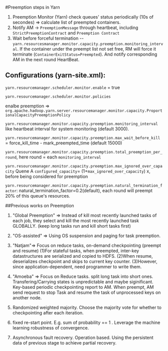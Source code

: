 #Preemption steps in Yarn
1. Preemption Monitor (Yarn) check queues' status periodically (10s of secondes) => calculate list of preempted containers.
2. Notify AM -> `PreemptionMessage` through heartbeat, including `StrictPreemptionContract` and `Preemption Contract`
3. Wait before forceful termination -- `yarn.resourcesmanager.monitor.capacity.preemption.monitoring_interval`. If the container under the preempt list not set free, RM will force it terminate (`ContainerExitStatus=Preempted`). And notify corresponding AM in the next round HeartBeat.

## Configurations (yarn-site.xml):
`yarn.resourcemanager.scheduler.monitor.enable` = true

`yarn.resourcemanager.scheduler.monitor.policies`

enalbe preemption => `org.apache.hadoop.yarn.server.resourcemanager.monitor.capacity.ProportionalCapacityPreemptionPolicy`

`yarn.resourcemanager.monitor.capacity.preemption.monitoring_interval` like heartbeat interval for system monitoring (default 3000).

`yarn.resourcemanager.monitor.capacity.preemption.max_wait_before_kill` = force_kill_time - mark_preempted_time (default 15000)

`yarn.resourcemanager.monitor.capacity.preemption.total_preemption_per_round`, here round = each `monitoring_interval`

`yarn.resourcemanager.monitor.capacity.preemption.max_ignored_over_capacity`  Quene A `configured_capacity`= (1+`max_ignored_over_capacity`) x, before being considered for preemption

`yarn.resourcemanager.monitor.capacity.preemption.natural_termination_factor`: natural_termination_factor=0.2(default), each round will preempt 20% of this queue's resources.


##Previous works on Preemption

1. "Global Preemption" => Instead of kill most recently launched tasks of each job, they select and kill the most recently launched task GLOBALLY. (keep long tasks run and kill short tasks first)

2. "OS-assisted" => Using OS suspension and paging for task preemption.

3. "Natjam"=> Focus on reduce tasks, on-demand checkpointing (preempt and resume)
    (1)For stateful tasks, when preempted, inter-key datastructures are serialized and copied to HDFS.
    (2)When resume, deserializes checkpoint and skips to current key counter. 
    (3)However, since application-dependent, need programmer to write them.
    
4. "Amoeba" => Focus on Reduce tasks. split long task into short ones. Transfering/Carrying states is unpredictable and maybe siginificant. Key-based periodic checkpointing report to AM. When preempt, AM send request to stop Task and resume the task of unprocessed keys on another node.

5. Randomized weighted majority. Choose the majority vote for whether to checkpointing after each iteration.

6. fixed re-start point. E.g. sum of probability == 1 . Leverage the machine learning robustness of convergence.

7. Asynchronous fault recovery. Operation based. Using the persistent data of previous stage to achieve partial recovery. 
